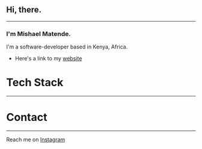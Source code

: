 ## Hi, there.
***
### I'm Mishael Matende.
I'm a software-developer based in Kenya, Africa.
- Here's a link to my [website](https://mishael-website.vercel.app/)

# Tech Stack
---

# Contact
___
Reach me on [Instagram](https://www.instagram.com/_m.atend.e_/)
